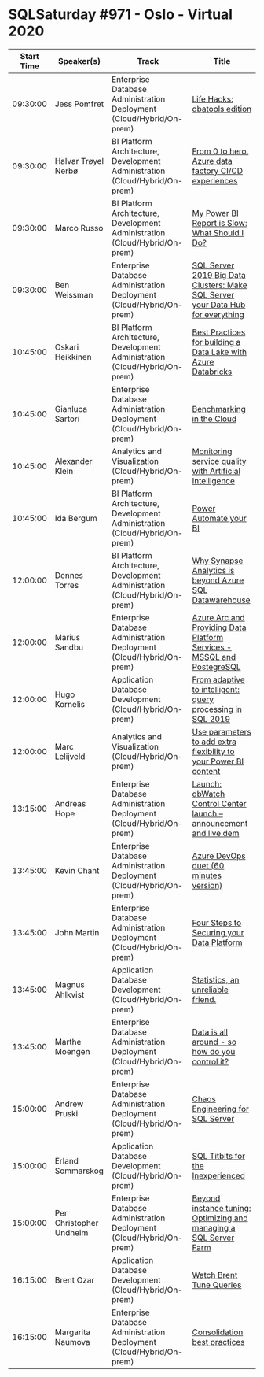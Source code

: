 # SQLSaturday #971 - Oslo - Virtual 2020
Start Time|Speaker(s)|Track|Title
---|---|---|---
09:30:00|Jess Pomfret|Enterprise Database Administration  Deployment (Cloud/Hybrid/On-prem)|[Life Hacks: dbatools edition](103366.md)
09:30:00|Halvar Trøyel Nerbø|BI Platform Architecture, Development  Administration (Cloud/Hybrid/On-prem)|[From 0 to hero. Azure data factory CI/CD experiences](103742.md)
09:30:00|Marco Russo|BI Platform Architecture, Development  Administration (Cloud/Hybrid/On-prem)|[My Power BI Report is Slow: What Should I Do?](104326.md)
09:30:00|Ben Weissman|Enterprise Database Administration  Deployment (Cloud/Hybrid/On-prem)|[SQL Server 2019 Big Data Clusters: Make SQL Server your Data Hub for everything](104329.md)
10:45:00|Oskari Heikkinen|BI Platform Architecture, Development  Administration (Cloud/Hybrid/On-prem)|[Best Practices for building a Data Lake with Azure Databricks](101891.md)
10:45:00|Gianluca Sartori|Enterprise Database Administration  Deployment (Cloud/Hybrid/On-prem)|[Benchmarking in the Cloud](102584.md)
10:45:00|Alexander Klein|Analytics and Visualization (Cloud/Hybrid/On-prem)|[Monitoring service quality with Artificial Intelligence](104435.md)
10:45:00|Ida Bergum|BI Platform Architecture, Development  Administration (Cloud/Hybrid/On-prem)|[Power Automate your BI](104453.md)
12:00:00|Dennes Torres|BI Platform Architecture, Development  Administration (Cloud/Hybrid/On-prem)|[Why Synapse Analytics is beyond Azure SQL Datawarehouse](101880.md)
12:00:00|Marius Sandbu|Enterprise Database Administration  Deployment (Cloud/Hybrid/On-prem)|[Azure Arc and Providing Data Platform Services - MSSQL and PostegreSQL](102507.md)
12:00:00|Hugo Kornelis|Application  Database Development (Cloud/Hybrid/On-prem)|[From adaptive to intelligent: query processing in SQL 2019](103607.md)
12:00:00|Marc Lelijveld|Analytics and Visualization (Cloud/Hybrid/On-prem)|[Use parameters to add extra flexibility to your Power BI content](104204.md)
13:15:00|Andreas Hope|Enterprise Database Administration  Deployment (Cloud/Hybrid/On-prem)|[Launch: dbWatch Control Center launch – announcement and live dem](107580.md)
13:45:00|Kevin Chant|Enterprise Database Administration  Deployment (Cloud/Hybrid/On-prem)|[Azure DevOps duet (60 minutes version)](101876.md)
13:45:00|John Martin|Enterprise Database Administration  Deployment (Cloud/Hybrid/On-prem)|[Four Steps to Securing your Data Platform](102081.md)
13:45:00|Magnus Ahlkvist|Application  Database Development (Cloud/Hybrid/On-prem)|[Statistics, an unreliable friend.](102140.md)
13:45:00|Marthe Moengen|Enterprise Database Administration  Deployment (Cloud/Hybrid/On-prem)|[Data is all around - so how do you control it? ​](104402.md)
15:00:00|Andrew Pruski|Enterprise Database Administration  Deployment (Cloud/Hybrid/On-prem)|[Chaos Engineering for SQL Server](101974.md)
15:00:00|Erland Sommarskog|Application  Database Development (Cloud/Hybrid/On-prem)|[SQL Titbits for the Inexperienced](103428.md)
15:00:00|Per Christopher Undheim|Enterprise Database Administration  Deployment (Cloud/Hybrid/On-prem)|[Beyond instance tuning: Optimizing and managing a SQL Server Farm](103975.md)
16:15:00|Brent Ozar|Application  Database Development (Cloud/Hybrid/On-prem)|[Watch Brent Tune Queries](101873.md)
16:15:00|Margarita Naumova|Enterprise Database Administration  Deployment (Cloud/Hybrid/On-prem)|[Consolidation best practices](104564.md)
